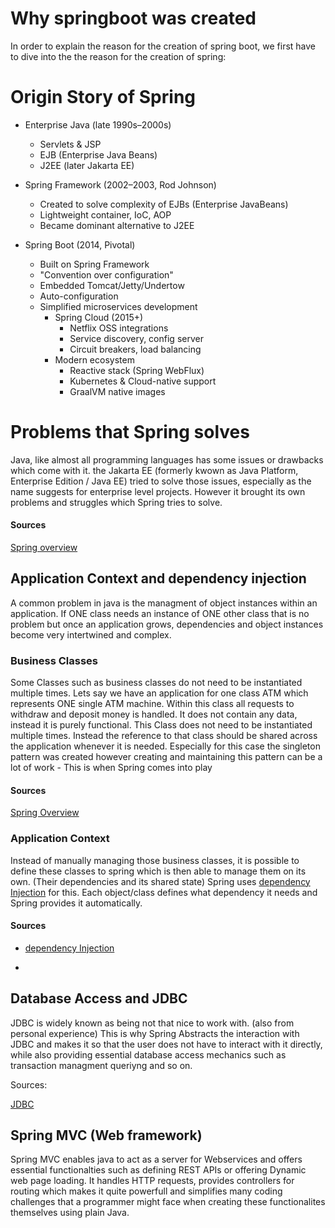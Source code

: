 # Why springboot was created

In order to explain the reason for the creation of spring boot, we first have to dive into the the reason for the creation of spring:

# Origin Story of Spring

- Enterprise Java (late 1990s–2000s)
  - Servlets & JSP
  - EJB (Enterprise Java Beans)
  - J2EE (later Jakarta EE)

- Spring Framework (2002–2003, Rod Johnson)
  - Created to solve complexity of EJBs (Enterprise JavaBeans)
  - Lightweight container, IoC, AOP
  - Became dominant alternative to J2EE
- Spring Boot (2014, Pivotal)
  - Built on Spring Framework
  - "Convention over configuration"
  - Embedded Tomcat/Jetty/Undertow
  - Auto-configuration
  - Simplified microservices development
    - Spring Cloud (2015+)
      - Netflix OSS integrations
      - Service discovery, config server
      - Circuit breakers, load balancing
    - Modern ecosystem
      - Reactive stack (Spring WebFlux)
      - Kubernetes & Cloud-native support
      - GraalVM native images

# Problems that Spring solves

Java, like almost all programming languages has some issues or drawbacks which come with it. the Jakarta EE (formerly kwown as Java Platform, Enterprise Edition / Java EE) tried to solve those issues, especially as the name suggests for enterprise level projects. However it brought its own problems and struggles which Spring tries to solve.

#### Sources

[Spring overview](https://docs.spring.io/spring-framework/reference/overview.html)

## Application Context and dependency injection

A common problem in java is the managment of object instances within an application. If ONE class needs an instance of ONE other class that is no problem but once an application grows, dependencies and object instances become very intertwined and complex.

### Business Classes

Some Classes such as business classes do not need to be instantiated multiple times. Lets say we have an application for one class ATM which represents ONE single ATM machine. Within this class all requests to withdraw and deposit money is handled. It does not contain any data, instead it is purely functional. This Class does not need to be instantiated multiple times. Instead the reference to that class should be shared across the application whenever it is needed. Especially for this case the singleton pattern was created however creating and maintaining this pattern can be a lot of work - This is when Spring comes into play

#### Sources

[Spring Overview](https://docs.spring.io/spring-framework/reference/overview.html)

### Application Context

Instead of manually managing those business classes, it is possible to define these classes to spring which is then able to manage them on its own. (Their dependencies and its shared state) Spring uses [dependency Injection](https://en.wikipedia.org/wiki/Dependency_injection) for this. Each object/class defines what dependency it needs and Spring provides it automatically.

#### Sources

- [dependency Injection](https://en.wikipedia.org/wiki/Dependency_injection)

-

## Database Access and JDBC

JDBC is widely known as being not that nice to work with. (also from personal experience) This is why Spring Abstracts the interaction with JDBC and makes it so that the user does not have to interact with it directly, while also providing essential database access mechanics such as transaction managment queriyng and so on.

Sources:

[JDBC](https://www.geeksforgeeks.org/java/introduction-to-jdbc/)

## Spring MVC (Web framework)

Spring MVC enables java to act as a server for Webservices and offers essential functionalties such as defining REST APIs or offering Dynamic web page loading. It handles HTTP requests, provides controllers for routing which makes it quite powerfull and simplifies many coding challenges that a programmer might face when creating these functionalites themselves using plain Java.
